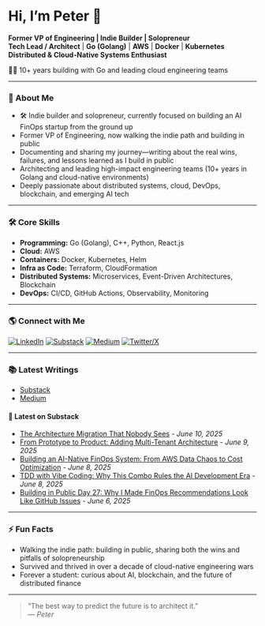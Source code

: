 # Hi, I’m Peter 👋

**Former VP of Engineering | Indie Builder | Solopreneur**  
**Tech Lead / Architect** | **Go (Golang)** | **AWS** | **Docker** | **Kubernetes**  
**Distributed & Cloud-Native Systems Enthusiast**  

🧑‍💻 10+ years building with Go and leading cloud engineering teams  


---

### 🚀 About Me

- 🛠️ Indie builder and solopreneur, currently focused on building an AI FinOps startup from the ground up
- Former VP of Engineering, now walking the indie path and building in public
- Documenting and sharing my journey—writing about the real wins, failures, and lessons learned as I build in public
- Architecting and leading high-impact engineering teams (10+ years in Golang and cloud-native environments)
- Deeply passionate about distributed systems, cloud, DevOps, blockchain, and emerging AI tech

---

### 🛠️ Core Skills

- **Programming:** Go (Golang), C++, Python, React.js
- **Cloud:** AWS
- **Containers:** Docker, Kubernetes, Helm
- **Infra as Code:** Terraform, CloudFormation
- **Distributed Systems:** Microservices, Event-Driven Architectures, Blockchain
- **DevOps:** CI/CD, GitHub Actions, Observability, Monitoring

---

### 🌎 Connect with Me

[![LinkedIn](https://img.shields.io/badge/-LinkedIn-blue?logo=linkedin&logoColor=white)](https://www.linkedin.com/in/peterm08/)
[![Substack](https://img.shields.io/badge/-Substack-orange?logo=substack&logoColor=white)](https://substack.com/@peterlimg)
[![Medium](https://img.shields.io/badge/-Medium-black?logo=medium&logoColor=white)](https://medium.com/@luxairlake)
[![Twitter/X](https://img.shields.io/badge/-X-black?logo=twitter&logoColor=white)](https://x.com/erodoe16)

---

### 📚 Latest Writings

- [Substack](https://substack.com/@peterlimg)
- [Medium](https://medium.com/@luxairlake)

#### 📰 Latest on Substack

<!-- SUBSTACK:START -->
- [The Architecture Migration That Nobody Sees](https://peterlimg.substack.com/p/the-architecture-migration-that-nobody) - *June 10, 2025*
- [From Prototype to Product: Adding Multi-Tenant Architecture](https://peterlimg.substack.com/p/from-prototype-to-product-adding) - *June 9, 2025*
- [Building an AI-Native FinOps System: From AWS Data Chaos to Cost Optimization](https://peterlimg.substack.com/p/building-an-ai-native-finops-system) - *June 8, 2025*
- [TDD with Vibe Coding: Why This Combo Rules the AI Development Era](https://peterlimg.substack.com/p/tdd-with-vibe-coding-why-this-combo) - *June 8, 2025*
- [Building in Public Day 27: Why I Made FinOps Recommendations Look Like GitHub Issues](https://peterlimg.substack.com/p/building-in-public-day-27-why-i-made) - *June 6, 2025*
<!-- SUBSTACK:END -->

---

### ⚡ Fun Facts

- Walking the indie path: building in public, sharing both the wins and pitfalls of solopreneurship
- Survived and thrived in over a decade of cloud-native engineering wars
- Forever a student: curious about AI, blockchain, and the future of distributed finance

---

> “The best way to predict the future is to architect it.”  
> — _Peter_

